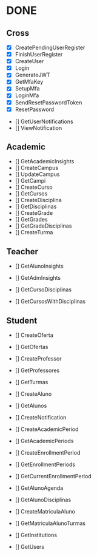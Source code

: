 # DONE

## Cross
- [X] CreatePendingUserRegister
- [X] FinishUserRegister
- [X] CreateUser
- [X] Login
- [X] GenerateJWT
- [X] GetMfaKey
- [X] SetupMfa
- [X] LoginMfa
- [X] SendResetPasswordToken
- [X] ResetPassword
- [] GetUserNotifications
- [] ViewNotification

## Academic
- [] GetAcademicInsights
- [] CreateCampus
- [] UpdateCampus
- [] GetCampi
- [] CreateCurso
- [] GetCursos
- [] CreateDisciplina
- [] GetDisciplinas
- [] CreateGrade
- [] GetGrades
- [] GetGradeDisciplinas
- [] CreateTurma

## Teacher

- [] GetAlunoInsights
- [] GetAdmInsights

- [] GetCursoDisciplinas
- [] GetCursosWithDisciplinas

## Student

- [] CreateOferta
- [] GetOfertas

- [] CreateProfessor
- [] GetProfessores

- [] GetTurmas

- [] CreateAluno
- [] GetAlunos

- [] CreateNotification
- [] CreateAcademicPeriod
- [] GetAcademicPeriods
- [] CreateEnrollmentPeriod
- [] GetEnrollmentPeriods
- [] GetCurrentEnrollmentPeriod

- [] GetAlunoAgenda
- [] GetAlunoDisciplinas
- [] CreateMatriculaAluno
- [] GetMatriculaAlunoTurmas

- [] GetInstitutions
- [] GetUsers
